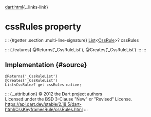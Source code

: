 [dart:html](../../dart-html/dart-html-library){._links-link}

cssRules property
=================

::: {#getter .section .multi-line-signature}
[List](../../dart-core/list-class)\<[CssRule](../cssrule-class)\>?
cssRules

::: {.features}
\@Returns(\'\_CssRuleList\'), \@Creates(\'\_CssRuleList\')
:::
:::

Implementation {#source}
--------------

``` {.language-dart data-language="dart"}
@Returns('_CssRuleList')
@Creates('_CssRuleList')
List<CssRule>? get cssRules native;
```

::: {._attribution}
© 2012 the Dart project authors\
Licensed under the BSD 3-Clause \"New\" or \"Revised\" License.\
<https://api.dart.dev/stable/2.18.5/dart-html/CssKeyframesRule/cssRules.html>
:::
